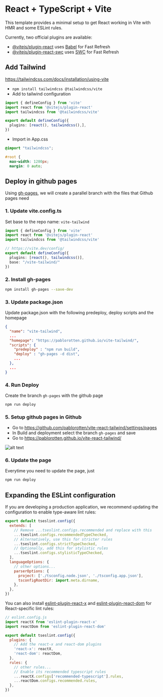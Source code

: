 # React + TypeScript + Vite

This template provides a minimal setup to get React working in Vite with HMR and some ESLint rules.

Currently, two official plugins are available:

- [@vitejs/plugin-react](https://github.com/vitejs/vite-plugin-react/blob/main/packages/plugin-react/README.md) uses [Babel](https://babeljs.io/) for Fast Refresh
- [@vitejs/plugin-react-swc](https://github.com/vitejs/vite-plugin-react-swc) uses [SWC](https://swc.rs/) for Fast Refresh

## Add Tailwind
https://tailwindcss.com/docs/installation/using-vite
- `npm install tailwindcss @tailwindcss/vite`
- Add to tailwind configuration
```ts
import { defineConfig } from 'vite'
import react from '@vitejs/plugin-react'
import tailwindcss from '@tailwindcss/vite'

export default defineConfig({
  plugins: [react(), tailwindcss(),],
})
```
- Import in App.css
```css
@import "tailwindcss";

#root {
  max-width: 1280px;
  margin: 0 auto;
```

## Deploy in github pages

Using [gh-pages](https://github.com/tschaub/gh-pages), we will create a parallel branch with the files that Github pages need

### 1. Update vite.config.ts
   
Set base to the repo name: `vite-tailwind`
```ts
import { defineConfig } from 'vite'
import react from '@vitejs/plugin-react'
import tailwindcss from '@tailwindcss/vite'

// https://vite.dev/config/
export default defineConfig({
  plugins: [react(), tailwindcss()],
  base: "/vite-tailwind/"
})
```

### 2. Install gh-pages
```sh
npm install gh-pages --save-dev
```

### 3. Update package.json
Update package.json with the following predeploy, deploy scripts and the homepage

```json
{
  "name": "vite-tailwind",
  ...
  "homepage": "https://pablorotten.github.io/vite-tailwind/",
  "scripts": {
    "predeploy" : "npm run build",
    "deploy" : "gh-pages -d dist",
    ...
  },
  ...
}
```
### 4. Run Deploy
Create the branch `gh-pages` with the github page
```sh
npm run deploy
```

### 5. Setup github pages in Github

* Go to https://github.com/pablorotten/vite-react-tailwind/settings/pages
* In Build and deployment select the branch `gh-pages` and save
* Go to https://pablorotten.github.io/vite-react-tailwind/

![alt text](readme/image.png)
### 6. Update the page
Everytime you need to update the page, just
```sh
npm run deploy
```



## Expanding the ESLint configuration

If you are developing a production application, we recommend updating the configuration to enable type-aware lint rules:

```js
export default tseslint.config({
  extends: [
    // Remove ...tseslint.configs.recommended and replace with this
    ...tseslint.configs.recommendedTypeChecked,
    // Alternatively, use this for stricter rules
    ...tseslint.configs.strictTypeChecked,
    // Optionally, add this for stylistic rules
    ...tseslint.configs.stylisticTypeChecked,
  ],
  languageOptions: {
    // other options...
    parserOptions: {
      project: ['./tsconfig.node.json', './tsconfig.app.json'],
      tsconfigRootDir: import.meta.dirname,
    },
  },
})
```

You can also install [eslint-plugin-react-x](https://github.com/Rel1cx/eslint-react/tree/main/packages/plugins/eslint-plugin-react-x) and [eslint-plugin-react-dom](https://github.com/Rel1cx/eslint-react/tree/main/packages/plugins/eslint-plugin-react-dom) for React-specific lint rules:

```js
// eslint.config.js
import reactX from 'eslint-plugin-react-x'
import reactDom from 'eslint-plugin-react-dom'

export default tseslint.config({
  plugins: {
    // Add the react-x and react-dom plugins
    'react-x': reactX,
    'react-dom': reactDom,
  },
  rules: {
    // other rules...
    // Enable its recommended typescript rules
    ...reactX.configs['recommended-typescript'].rules,
    ...reactDom.configs.recommended.rules,
  },
})
```
